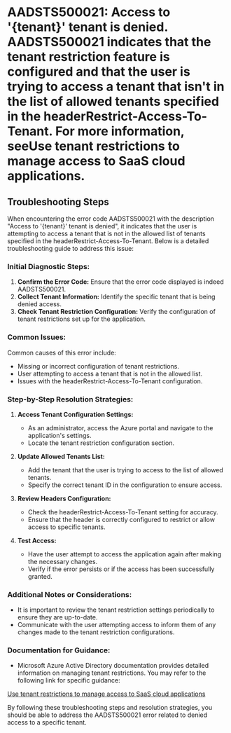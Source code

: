 
# AADSTS500021: Access to '{tenant}' tenant is denied. AADSTS500021 indicates that the tenant restriction feature is configured and that the user is trying to access a tenant that isn't in the list of allowed tenants specified in the headerRestrict-Access-To-Tenant. For more information, seeUse tenant restrictions to manage access to SaaS cloud applications.


## Troubleshooting Steps
When encountering the error code AADSTS500021 with the description "Access to '{tenant}' tenant is denied", it indicates that the user is attempting to access a tenant that is not in the allowed list of tenants specified in the headerRestrict-Access-To-Tenant. Below is a detailed troubleshooting guide to address this issue:

### Initial Diagnostic Steps:
1. **Confirm the Error Code:** Ensure that the error code displayed is indeed AADSTS500021.
2. **Collect Tenant Information:** Identify the specific tenant that is being denied access.
3. **Check Tenant Restriction Configuration:** Verify the configuration of tenant restrictions set up for the application.

### Common Issues:
Common causes of this error include:
- Missing or incorrect configuration of tenant restrictions.
- User attempting to access a tenant that is not in the allowed list.
- Issues with the headerRestrict-Access-To-Tenant configuration.

### Step-by-Step Resolution Strategies:
1. **Access Tenant Configuration Settings:**
   - As an administrator, access the Azure portal and navigate to the application's settings.
   - Locate the tenant restriction configuration section.

2. **Update Allowed Tenants List:**
   - Add the tenant that the user is trying to access to the list of allowed tenants.
   - Specify the correct tenant ID in the configuration to ensure access.

3. **Review Headers Configuration:**
   - Check the headerRestrict-Access-To-Tenant setting for accuracy.
   - Ensure that the header is correctly configured to restrict or allow access to specific tenants.

4. **Test Access:**
   - Have the user attempt to access the application again after making the necessary changes.
   - Verify if the error persists or if the access has been successfully granted.

### Additional Notes or Considerations:
- It is important to review the tenant restriction settings periodically to ensure they are up-to-date.
- Communicate with the user attempting access to inform them of any changes made to the tenant restriction configurations.

### Documentation for Guidance:
- Microsoft Azure Active Directory documentation provides detailed information on managing tenant restrictions. You may refer to the following link for specific guidance:

[Use tenant restrictions to manage access to SaaS cloud applications](https://docs.microsoft.com/en-us/azure/active-directory/develop/restricting-tenant-access) 

By following these troubleshooting steps and resolution strategies, you should be able to address the AADSTS500021 error related to denied access to a specific tenant.